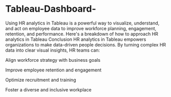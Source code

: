 # Tableau-Dashboard-
Using HR analytics in Tableau is a powerful way to visualize, understand, and act on employee data to improve workforce planning, engagement, retention, and performance. Here's a breakdown of how to approach HR analytics in Tableau
Conclusion
HR analytics in Tableau empowers organizations to make data-driven people decisions. By turning complex HR data into clear visual insights, HR teams can:

Align workforce strategy with business goals

Improve employee retention and engagement

Optimize recruitment and training

Foster a diverse and inclusive workplace
